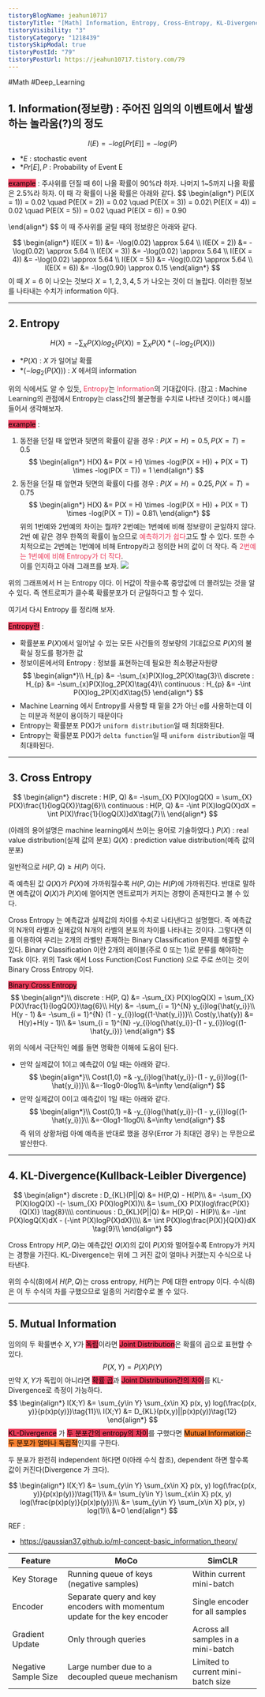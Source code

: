 ```yaml
---
tistoryBlogName: jeahun10717
tistoryTitle: "[Math] Information, Entropy, Cross-Entropy, KL-Divergence, Mutual-Information 정리"
tistoryVisibility: "3"
tistoryCategory: "1218439"
tistorySkipModal: true
tistoryPostId: "79"
tistoryPostUrl: https://jeahun10717.tistory.com/79
---
```

#Math #Deep_Learning 
## 1.  Information(정보량) : 주어진 임의의 이벤트에서 발생하는 놀라움(?)의 정도
$$I(E) = -log[Pr[E]] = -log(P)\tag{1}$$
* *$E$ : stochastic event
* *$Pr[E], P$ : Probability of Event E

 <mark style='background:#eb3b5a'>example</mark> : 주사위를 던질 때 6이 나올 확률이 90%라 하자. 나머지 1~5까지 나올 확률은 2.5%라 하자. 이 때 각 확률이 나올 확률은 아래와 같다.
$$
\begin{align*}
P(E(X = 1)) = 0.02 \quad P(E(X = 2)) = 0.02 \quad P(E(X = 3)) = 0.02\\
P(E(X = 4)) = 0.02 \quad P(E(X = 5)) = 0.02 \quad P(E(X = 6)) = 0.90

\end{align*}
$$
이 때 주사위를 굴릴 때의 정보량은 아래와 같다.

$$
\begin{align*} I(E(X = 1)) &= -\log(0.02) \approx 5.64 \\ I(E(X = 2)) &= -\log(0.02) \approx 5.64 \\ I(E(X = 3)) &= -\log(0.02) \approx 5.64 \\ I(E(X = 4)) &= -\log(0.02) \approx 5.64 \\ I(E(X = 5)) &= -\log(0.02) \approx 5.64 \\ I(E(X = 6)) &= -\log(0.90) \approx 0.15 \end{align*}
$$
이 때 $X=6$ 이 나오는 것보다 $X=1,2,3,4,5$ 가 나오는 것이 더 놀랍다. 이러한 정보를 나타내는 수치가 information 이다.

---

## 2. Entropy

$$
H(X) = -\sum_X P(X)log_2(P(X)) = \sum_X P(X)*(-log_2(P(X)))\tag{2}
$$
* *$P(X)$ : $X$ 가 일어날 확률
* *$(-log_2(P(X)))$ : $X$ 에서의 information 

위의 식에서도 알 수 있듯, <span style='color:#eb3b5a'>Entropy</span>는 <span style='color:#eb3b5a'>Information</span>의 기대값이다. 
(참고 : Machine Learning의 관점에서 Entropy는 class간의 불균형을 수치로 나타낸 것이다.)
예시를 들어서 생각해보자.

<mark style='background:#eb3b5a'>example</mark> : 
1. 동전을 던질 때 앞면과 뒷면의 확률이 같을 경우 : $P(X = H) = 0.5, P(X = T) = 0.5$
$$
\begin{align*}
H(X) &= P(X = H) \times -log(P(X = H)) + P(X = T) \times -log(P(X = T)) = 1
\end{align*}
$$
2. 동전을 던질 때 앞면과 뒷면의 확률이 다를 경우 : $P(X = H) = 0.25, P(X = T) = 0.75$ 
$$
\begin{align*}
H(X) &= P(X = H) \times -log(P(X = H)) + P(X = T) \times -log(P(X = T)) = 0.81\
\end{align*}
$$
위의 1번예와 2번예의 차이는 뭘까?
2번예는 1번예에 비해 정보량이 균일하지 않다. 2번 예 같은 경우 한쪽의 확률이 높으므로 <span style='color:#eb3b5a'>예측하기가 쉽다</span>고도 할 수 있다. 또한 수치적으로는 2번예는 1번예에 비해 Entropy라고 정의한 H의 값이 더 작다. 즉 <span style='color:#eb3b5a'>2번예는 1번예에 비해 Entropy가 더 작다</span>.  
이를 인지하고 아래 그래프를 보자.
![](_media-sync_resources/20240417T174109/20240417T174109_74990.png)


위의 그래프에서 H 는 Entropy 이다. 이 H값이 작을수록 중앙값에 더 몰려있는 것을 알 수 있다.
즉 엔트로피가 클수록 확률분포가 더 균일하다고 할 수 있다.

여기서 다시 Entropy 를 정리해 보자.

<mark style='background:#eb3b5a'>Entropy란</mark> : 
* 확률분포 $P(X)$에서 일어날 수 있는 모든 사건들의 정보량의 기대값으로 $P(X)$의 불확실 정도를 평가한 값
* 정보이론에서의 Entropy : 정보를 표현하는데 필요한 최소평균자원량
$$
\begin{align*}\\
H_{p} &= -\sum_{x}P(X)log_2P(X)\tag{3}\\
discrete : H_{p} &= -\sum_{x}P(X)log_2P(X)\tag{4}\\
continuous : H_{p} &= -\int P(X)log_2P(X)dX\tag{5}
\end{align*}
$$
* Machine Learning 에서 Entropy를 사용할 때 밑을 2가 아닌 e를 사용하는데 이는 미분과 적분이 용이하기 때문이다
* Entropy는 확률분포 P(X)가 `uniform distribution`일 때 최대화된다.
* Entropy는 확률분포 P(X)가 `delta function`일 때 `uniform distribution`일 때 최대화된다.

---

## 3. Cross Entropy

$$
\begin{align*}
discrete : H(P, Q) &= -\sum_{X} P(X)logQ(X) = \sum_{X} P(X)\frac{1}{logQ(X)}\tag{6}\\
continuous : H(P, Q) &= -\int P(X)logQ(X)dX = \int P(X)\frac{1}{logQ(X)}dX\tag{7}\\
\end{align*}
$$

(아래의 용어설명은 machine learning에서 쓰이는 용어로 기술하였다.)
$P(X)$ : real value distribution(실제 값의 분포)
$Q(X)$ : prediction value distribution(예측 값의 분포)

일반적으로 $H(P, Q) \geq H(P)$ 이다.

즉 예측된 값 $Q(X)$가 $P(X)$에 가까워질수록 $H(P, Q)$는 $H(P)$에 가까워진다.
반대로 말하면 예측값이 $Q(X)$가 $P(X)$에 멀어지면 엔트로피가 커지는 경향이 존재한다고 볼 수 있다.

Cross Entropy 는 예측값과 실제값의 차이를 수치로 나타낸다고 설명했다.
즉 예측값의 N개의 라벨과 실제값의 N개의 라벨의 분포의 차이를 나타내는 것이다.
그렇다면 이를 이용하여 우리는 2개의 라벨만 존재하는 Binary Classification 문제를 해결할 수 있다.
Binary Classification 이란 2개의 레이블(주로 0 또는 1)로 분류를 해야하는 Task 이다.
위의 Task 에서 Loss Function(Cost Function) 으로 주로 쓰이는 것이 Binary Cross Entropy 이다.

<mark style='background:#eb3b5a'>Binary Cross Entropy</mark>
$$
\begin{align*}\\
discrete : H(P, Q) &= -\sum_{X} P(X)logQ(X) = \sum_{X} P(X)\frac{1}{logQ(X)}\tag{6}\\
H(y) &= -\sum_{i = 1}^{N} y_{i}log{\hat{y_i}}\\
H(y - 1) &= -\sum_{i = 1}^{N} (1 - y_{i})log{(1-\hat{y_i})}\\
Cost(y,\hat{y}) &= H(y)+H(y - 1)\\
&= \sum_{i = 1}^{N} -y_{i}log{\hat{y_i}}-(1 - y_{i})log{(1-\hat{y_i})}
\end{align*}
$$

위의 식에서 극단적인 예를 들면 명확한 이해에 도움이 된다.
* 만약 실제값이 1이고  예측값이 0일 때는 아래와 같다.
$$
\begin{align*}\\
Cost(1,0) =& -y_{i}log{\hat{y_i}}-(1 - y_{i})log{(1-\hat{y_i})}\\
&=-1log0-0log1\\
&=\infty
\end{align*}
$$
* 만약 실제값이 0이고  예측값이 1일 때는 아래와 같다.
$$
\begin{align*}\\
Cost(0,1) =& -y_{i}log{\hat{y_i}}-(1 - y_{i})log{(1-\hat{y_i})}\\
&=-0log1-1log0\\
&=\infty
\end{align*}
$$
즉 위의 상황처럼 아예 예측을 반대로 했을 경우(Error 가 최대인 경우) 는 무한으로 발산한다.

---

## 4. KL-Divergence(Kullback-Leibler Divergence)

$$
\begin{align*}
discrete : D_{KL}(P||Q) &= H(P,Q) - H(P)\\
&= -\sum_{X} P(X)logQ(X) -(- \sum_{X} P(X)logP(X))\\
&= \sum_{X} P(X)log\frac{P(X)}{Q(X)} \tag{8}\\\\
continuous : D_{KL}(P||Q) &= H(P,Q) - H(P)\\
&= -\int P(X)logQ(X)dX - (-\int P(X)logP(X)dX)\\\\
&= \int P(X)log\frac{P(X)}{Q(X)}dX \tag{9}\\
\end{align*}
$$


Cross Entropy $H(P, Q)$는 예측값인 $Q(X)$의 값이 $P(X)$와 멀어질수록 Entropy가 커지는 경향을 가진다.
KL-Divergence는 위에 그 커진 값이 얼마나 커졌는지 수식으로 나타낸다. 

위의 수식(8)에서  $H(P, Q)$는 cross entropy, $H(P)$는 $P$에 대한 entropy 이다. 수식(8)은 이 두 수식의 차를 구했으므로 일종의 거리함수로 볼 수 있다.

---
## 5. Mutual Information

임의의 두 확률변수 $X, Y$가 <mark style='background:#eb3b5a'>독립</mark>이라면 <mark style='background:#eb3b5a'>Joint Distribution</mark>은 확률의 곱으로 표현할 수 있다.
$$
P(X, Y) = P(X)P(Y) \tag{10}
$$
만약 $X, Y$가 독립이 아니라면 <mark style='background:#eb3b5a'>확률 곱</mark>과 <mark style='background:#eb3b5a'>Joint Distribution간의 차이</mark>를 KL-Divergence로 측정이 가능하다.
$$
\begin{align*}
I(X;Y) &= \sum_{y\in Y} \sum_{x\in X} p(x, y) log(\frac{p(x, y)}{p(x)p(y)})\tag{11}\\
I(X;Y) &= D_{KL}(p(x,y)||p(x)p(y))\tag{12}
\end{align*}
$$
<mark style='background:#eb3b5a'>KL-Divergence</mark> 가 <mark style='background:#eb3b5a'>두 분포간의 entropy의 차이</mark>를 구했다면 <mark style='background:#fa8231'>Mutual Information</mark>은 <mark style='background:#fa8231'>두 분포가 얼마나 독립적</mark>인지를 구한다.

두 분포가 완전히 independent 하다면 0(아래 수식 참조), dependent 하면 할수록 값이 커진다(Divergence 가 크다).

$$
\begin{align*}
I(X;Y) &= \sum_{y\in Y} \sum_{x\in X} p(x, y) log(\frac{p(x, y)}{p(x)p(y)})\tag{11}\\
&= \sum_{y\in Y} \sum_{x\in X} p(x, y) log(\frac{p(x)p(y)}{p(x)p(y)})\\
&= \sum_{y\in Y} \sum_{x\in X} p(x, y) log(1)\\
&=0 
\end{align*}
$$

REF : 
* https://gaussian37.github.io/ml-concept-basic_information_theory/


| Feature              | MoCo                                                       | SimCLR                             |
|----------------------|------------------------------------------------------------|------------------------------------|
| Key Storage          | Running queue of keys (negative samples)                   | Within current mini-batch          |
| Encoder              | Separate query and key encoders with momentum update for the key encoder | Single encoder for all samples     |
| Gradient Update      | Only through queries                                       | Across all samples in a mini-batch |
| Negative Sample Size | Large number due to a decoupled queue mechanism            | Limited to current mini-batch size |
